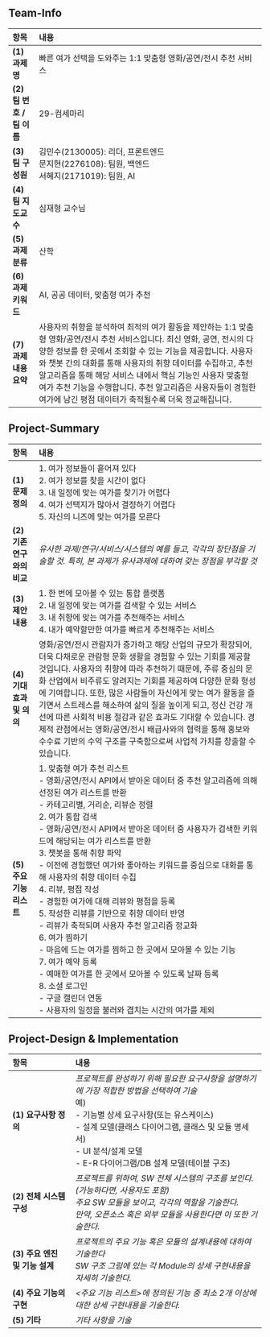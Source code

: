 ## Team-Info

| 항목 | 내용 |
|:---|:---|
| **(1) 과제명** | 빠른 여가 선택을 도와주는 1:1 맞춤형 영화/공연/전시 추천 서비스 |
| **(2) 팀 번호 / 팀 이름** | 29-컴세마리 |
| **(3) 팀 구성원** | 김민수(2130005): 리더, 프론트엔드  <br> 문지현(2276108): 팀원, 백엔드 <br> 서혜지(2171019): 팀원, AI |
| **(4) 팀 지도교수** | 심재형 교수님 |
| **(5) 과제 분류** | 산학 |
| **(6) 과제 키워드** | AI, 공공 데이터, 맞춤형 여가 추천 |
| **(7) 과제 내용 요약** | 사용자의 취향을 분석하여 최적의 여가 활동을 제안하는 1:1 맞춤형 영화/공연/전시 추천 서비스입니다. 최신 영화, 공연, 전시의 다양한 정보를 한 곳에서 조회할 수 있는 기능을 제공합니다. 사용자와 챗봇 간의 대화를 통해 사용자의 취향 데이터를 수집하고, 추천 알고리즘을 통해 해당 서비스 내에서 핵심 기능인 사용자 맞춤형 여가 추천 기능을 수행합니다. 추천 알고리즘은 사용자들이 경험한 여가에 남긴 평점 데이터가 축적될수록 더욱 정교해집니다. |

## Project-Summary

| 항목 | 내용 |
|:---|:---|
| **(1) 문제 정의** | 1. 여가 정보들이 흩어져 있다 <br> 2. 여가 정보를 찾을 시간이 없다 <br> 3. 내 일정에 맞는 여가를 찾기가 어렵다 <br> 4. 여가 선택지가 많아서 결정하기 어렵다 <br> 5. 자신의 니즈에 맞는 여가를 모른다 |
| **(2) 기존 연구와의 비교** | *유사한 과제/연구/서비스/시스템의 예를 들고, 각각의 장단점을 기술할 것. 특히, 본 과제가 유사과제에 대하여 갖는 장점을 부각할 것* |
| **(3) 제안 내용** | 1. 한 번에 모아볼 수 있는 통합 플랫폼 <br> 2. 내 일정에 맞는 여가를 검색할 수 있는 서비스 <br> 3. 내 취향에 맞는 여가를 추천해주는 서비스 <br> 4. 내가 예약할만한 여가를 빠르게 추천해주는 서비스 |
| **(4) 기대효과 및 의의** | 영화/공연/전시 관람자가 증가하고 해당 산업의 규모가 확장되어, 더욱 다채로운 관람형 문화 생활을 경험할 수 있는 기회를 제공할 것입니다. 사용자의 취향에 따라 추천하기 때문에, 주류 중심의 문화 산업에서 비주류도 알려지는 기회를 제공하여 다양한 문화 형성에 기여합니다. 또한, 많은 사람들이 자신에게 맞는 여가 활동을 즐기면서 스트레스를 해소하여 삶의 질을 높이게 되고, 정신 건강 개선에 따른 사회적 비용 절감과 같은 효과도 기대할 수 있습니다. 경제적 관점에서는 영화/공연/전시 배급사와의 협력을 통해 홍보와 수수료 기반의 수익 구조를 구축함으로써 사업적 가치를 창출할 수 있습니다. |
| **(5) 주요 기능 리스트** | 1. 맞춤형 여가 추천 리스트 <br> - 영화/공연/전시 API에서 받아온 데이터 중 추천 알고리즘에 의해 선정된 여가 리스트를 반환 <br> - 카테고리별, 거리순, 리뷰순 정렬 <br> 2. 여가 통합 검색 <br> - 영화/공연/전시 API에서 받아온 데이터 중 사용자가 검색한 키워드에 해당되는 여가 리스트를 반환 <br> 3. 챗봇을 통해 취향 파악 <br> - 이전에 경험했던 여가와 좋아하는 키워드를 중심으로 대화를 통해 사용자의 취향 데이터 수집 <br> 4. 리뷰, 평점 작성 <br> - 경험한 여가에 대해 리뷰와 평점을 등록 <br> 5. 작성한 리뷰를 기반으로 취향 데이터 반영 <br> - 리뷰가 축적되며 사용자 추천 알고리즘 정교화 <br> 6. 여가 찜하기 <br> - 마음에 드는 여가를 찜하고 한 곳에서 모아볼 수 있는 기능 <br> 7. 여가 예약 등록 <br> - 예매한 여가를 한 곳에서 모아볼 수 있도록 날짜 등록 <br> 8. 소셜 로그인 <br> - 구글 캘린더 연동 <br> - 사용자의 일정을 불러와 겹치는 시간의 여가를 제외 |

## Project-Design & Implementation

| 항목 | 내용 |
|:---|:---|
| **(1) 요구사항 정의** | *프로젝트를 완성하기 위해 필요한 요구사항을 설명하기에 가장 적합한 방법을 선택하여 기술* <br> 예) <br> - 기능별 상세 요구사항(또는 유스케이스) <br> - 설계 모델(클래스 다이어그램, 클래스 및 모듈 명세서) <br> - UI 분석/설계 모델 <br> - E-R 다이어그램/DB 설계 모델(테이블 구조) |
| **(2) 전체 시스템 구성** | *프로젝트를 위하여, SW 전체 시스템의 구조를 보인다. (가능하다면, 사용자도 포함) <br> 주요 SW 모듈을 보이고, 각각의 역할을 기술한다. <br> 만약, 오픈소스 혹은 외부 모듈을 사용한다면 이 또한 기술한다.* |
| **(3) 주요 엔진 및 기능 설계** | *프로젝트의 주요 기능 혹은 모듈의 설계내용에 대하여 기술한다 <br> SW 구조 그림에 있는 각 Module의 상세 구현내용을 자세히 기술한다.* |
| **(4) 주요 기능의 구현** | *<주요 기능 리스트>에 정의된 기능 중 최소 2개 이상에 대한 상세 구현내용을 기술한다.* |
| **(5) 기타** | *기타 사항을 기술* |
